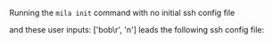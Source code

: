 Running the `mila init` command with no initial ssh config file

and these user inputs: ['bob\r', 'n']
leads the following ssh config file:

```

```